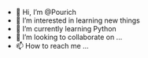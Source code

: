 - 👋 Hi, I’m @Pourich
- 👀 I’m interested in learning new things
- 🌱 I’m currently learning Python
- 💞️ I’m looking to collaborate on ...
- 📫 How to reach me ...

<!---
Pourich/Pourich is a ✨ special ✨ repository because its `README.md` (this file) appears on your GitHub profile.
You can click the Preview link to take a look at your changes.
--->
